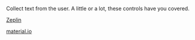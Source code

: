 Collect text from the user. A little or a lot, these controls have you covered.

[Zeplin](https://zpl.io/amodXQ2)

[material.io](https://material.io/guidelines/components/text-fields.html)
